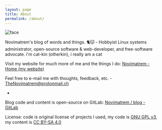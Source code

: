 ```yaml
---
layout: page
title: About
permalink: /about/
---
```


![face](https://gitlab.com/Novimatrem/blog/-/raw/master/face.png)

Novimatrem's blog of words and things. 🐈🐱 - Hobbyist Linux systems administrator, open-source software & web-developer, and free-software advocate. 
i'm cat-kin (otherkin), i really am a cat

Visit my website for much more of me and the things I do:
[Novimatrem - Home (my website)](http://novimatrem.uk/)

Feel free to e-mail me with thoughts, feedback, etc. - [TheNovimatrem@protonmail.ch](mailto:TheNovimatrem@protonmail.ch)

-

Blog code and content is open-source on GitLab: [Novimatrem / blog - GitLab](https://gitlab.com/Novimatrem/blog)

License: code is original license of projects I used, my code is [GNU GPL v3](https://www.gnu.org/licenses/gpl-3.0.en.html), my content is [CC BY-SA 4.0](https://creativecommons.org/licenses/by-sa/4.0/)
